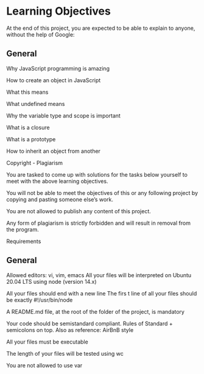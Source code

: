 #	Learning Objectives
At the end of this project, you are expected to be able to explain to anyone, without the help of Google:

##	General
Why JavaScript programming is amazing

How to create an object in JavaScript

What this means

What undefined means

Why the variable type and scope is important

What is a closure

What is a prototype

How to inherit an object from another

Copyright - Plagiarism

You are tasked to come up with solutions for the tasks below yourself to meet with the above learning objectives.

You will not be able to meet the objectives of this or any following project by copying and pasting someone else’s work.

You are not allowed to publish any content of this project.

Any form of plagiarism is strictly forbidden and will result in removal from the program.

Requirements

##	General

Allowed editors: vi, vim, emacs
All your
files will be interpreted on Ubuntu 20.04 LTS using node (version 14.x)

All your files should end with a new line
The firs
t line of all your files should be exactly #!/usr/bin/node

A README.md file, at the root of the folder of the project, is mandatory

Your code should be semistandard compliant. Rules of Standard + semicolons on top. Also as reference: AirBnB style

All your files must be executable

The length of your files will be tested using wc

You are not allowed to use var
